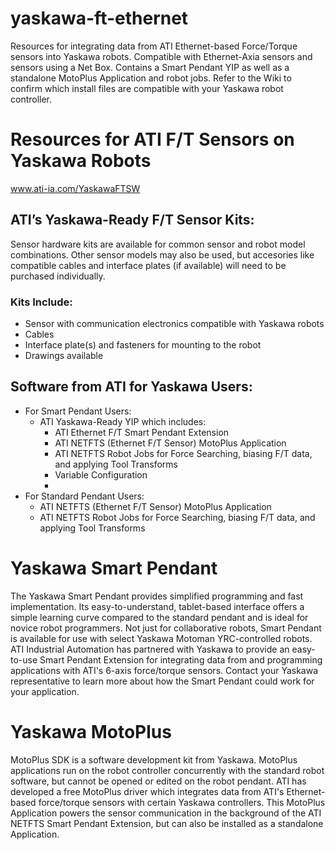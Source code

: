 # yaskawa-ft-ethernet
Resources for integrating data from ATI Ethernet-based Force/Torque sensors into Yaskawa robots. Compatible with Ethernet-Axia sensors and sensors using a Net Box. Contains a Smart Pendant YIP as well as a standalone MotoPlus Application and robot jobs. Refer to the Wiki to confirm which install files are compatible with your Yaskawa robot controller.

# Resources for ATI F/T Sensors on Yaskawa Robots
www.ati-ia.com/YaskawaFTSW 
## ATI’s Yaskawa-Ready F/T Sensor Kits:
Sensor hardware kits are available for common sensor and robot model combinations. Other sensor models may also be used, but accesories like compatible cables and interface plates (if available) will need to be purchased individually.
### Kits Include:
  - Sensor with communication electronics compatible with Yaskawa robots
  - Cables
  - Interface plate(s) and fasteners for mounting to the robot
  - Drawings available
## Software from ATI for Yaskawa Users:
  - For Smart Pendant Users:
    - ATI Yaskawa-Ready YIP which includes:
      - ATI Ethernet F/T Smart Pendant Extension
      - ATI NETFTS (Ethernet F/T Sensor) MotoPlus Application
      - ATI NETFTS Robot Jobs for Force Searching, biasing F/T data, and applying Tool Transforms
      - Variable Configuration
      - 
  - For Standard Pendant Users:
    - ATI NETFTS (Ethernet F/T Sensor) MotoPlus Application
    - ATI NETFTS Robot Jobs for Force Searching, biasing F/T data, and applying Tool Transforms

# Yaskawa Smart Pendant
The Yaskawa Smart Pendant provides simplified programming and fast implementation. Its easy-to-understand, tablet-based interface offers a simple learning curve compared to the standard pendant and is ideal for novice robot programmers. Not just for collaborative robots, Smart Pendant is available for use with select Yaskawa Motoman YRC-controlled robots. ATI Industrial Automation has partnered with Yaskawa to provide an easy-to-use Smart Pendant Extension for integrating data from and programming applications with ATI's 6-axis force/torque sensors. Contact your Yaskawa representative to learn more about how the Smart Pendant could work for your application.

# Yaskawa MotoPlus
MotoPlus SDK is a software development kit from Yaskawa. MotoPlus applications run on the robot controller concurrently with the standard robot software, but cannot be opened or edited on the robot pendant. ATI has developed a free MotoPlus driver which integrates data from ATI's Ethernet-based force/torque sensors with certain Yaskawa controllers. This MotoPlus Application powers the sensor communication in the background of the ATI NETFTS Smart Pendant Extension, but can also be installed as a standalone Application.
